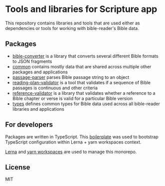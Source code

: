 # Tools and libraries for Scripture app

This repository contains libraries and tools that are used either as dependencies or tools for working with bible-reader's Bible data.

## Packages

* [bible-converter](https://github.com/bible-reader/tools/tree/master/packages/bible-converter) is a library that converts several different Bible formats to JSON fragments
* [common](https://github.com/bible-reader/tools/tree/master/packages/common) contains mostly data that are shared across multiple other packages and applications
* [passage-parser](https://github.com/bible-reader/tools/tree/master/packages/passage-parser) parses Bible passage string to an object
* [reading-plan-validator](https://github.com/bible-reader/tools/tree/master/packages/reading-plan-validator) is a tool that validates if a sequence of Bible passages is continuous and other criteria
* [reference-validator](https://github.com/bible-reader/tools/tree/master/packages/reference-validator) is a library that validates whether a reference to a Bible chapter or verse is valid for a particular Bible version
* [types](https://github.com/bible-reader/tools/tree/master/packages/types) defines common types for Bible data used across all bible-reader libraries and applications

## For developers

Packages are written in TypeScript. This [boilerplate](https://github.com/Quramy/lerna-yarn-workspaces-example) was used to bootstrap TypeScript configuration within Lerna + yarn workspaces context.

[Lerna](https://lernajs.io) and [yarn workspaces](https://yarnpkg.com/blog/2017/08/02/introducing-workspaces/) are used to manage this monorepo.

## License

MIT
